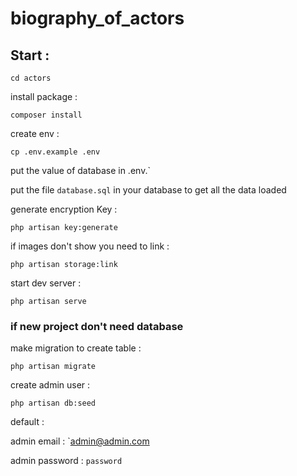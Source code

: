 # biography_of_actors

## Start :
`cd actors`

install package :

`composer install`

create env :

`cp .env.example .env`

put the value of database in .env.`

put the file `database.sql` in your database to get all the data loaded

generate encryption Key :

`php artisan key:generate`

if images don't show you need to link :

`php artisan storage:link`

start dev server :

`php artisan serve`

### if new project don't need database

make migration to create table :

`php artisan migrate`

create admin user :

`php artisan db:seed`

default :

admin email :
`admin@admin.com

admin password :
`password`

